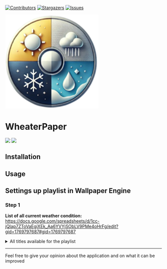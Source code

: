[![Contributors][contributors-shield]][contributors-url]
[![Stargazers][stars-shield]][stars-url]
[![Issues][issues-shield]][issues-url]


<img src="./image/logo.png" width="300" height="300">

# WheaterPaper

<img src="https://img.shields.io/badge/Python-3-yellow.svg?style=plastic">
<img src="https://img.shields.io/badge/WallpaperEngine-blue.svg?style=plastic">

## Installation 


## Usage


## Settings up playlist in Wallpaper Engine

### Step 1

**List of all current weather condition:** https://docs.google.com/spreadsheets/d/1cc-jQIap7ZToVaEgiXEk_Aa6YVYjSObLV9PMe4oHrFg/edit?gid=1769797687#gid=1769797687


<details>
<summary>All titles available for the playlist</summary>

<details>
<summary>Winter</summary>

<details>
<summary>Day</summary>

- winter-blowingordriftingsnow-day
- winter-heavyfreezingdrizzle/freezingrain-day
- winter-lightfreezingdrizzle/freezingrain-day
- winter-freezingfog-day
- winter-heavyfreezingrain-day
- winter-lightfreezingrain-day
- winter-funnelcloud/tornado-day
- winter-hailshowers-day
- winter-ice-day
- winter-lightningwithoutthunder-day
- winter-mist-day
- winter-drizzle-day
- winter-precipitationinvicinity-day
- winter-rain-day
- winter-heavyrainandsnow-day
- winter-lightrainandsnow-day
- winter-rainshowers-day
- winter-heavyrain-day
- winter-lightrain-day
- winter-skycoveragedecreasing-day
- winter-skycoverageincreasing-day
- winter-skyunchanged-day
- winter-heavydrizzle-day
- winter-smokeorhaze-day
- winter-snow-day
- winter-snowandrainshowers-day
- winter-snowshowers-day
- winter-heavysnow-day
- winter-lightsnow-day
- winter-squalls-day
- winter-thunderstorm-day
- winter-thunderstormwithoutprecipitation-day
- winter-diamonddust-day
- winter-lightdrizzle-day
- winter-hail-day
- winter-overcast-day
- winter-partiallycloudy-day
- winter-clear-day
- winter-heavydrizzle/rain-day
- winter-lightdrizzle/rain-day
- winter-duststorm-day
- winter-fog-day
- winter-freezingdrizzle/freezingrain-day
</details>

<details>
<summary>Night</summary>

- winter-blowingordriftingsnow-night
- winter-heavyfreezingdrizzle/freezingrain-night
- winter-lightfreezingdrizzle/freezingrain-night
- winter-freezingfog-night
- winter-heavyfreezingrain-night
- winter-lightfreezingrain-night
- winter-funnelcloud/tornado-night
- winter-hailshowers-night
- winter-ice-night
- winter-lightningwithoutthunder-night
- winter-mist-night
- winter-drizzle-night
- winter-precipitationinvicinity-night
- winter-rain-night
- winter-heavyrainandsnow-night
- winter-lightrainandsnow-night
- winter-rainshowers-night
- winter-heavyrain-night
- winter-lightrain-night
- winter-skycoveragedecreasing-night
- winter-skycoverageincreasing-night
- winter-skyunchanged-night
- winter-heavydrizzle-night
- winter-smokeorhaze-night
- winter-snow-night
- winter-snowandrainshowers-night
- winter-snowshowers-night
- winter-heavysnow-night
- winter-lightsnow-night
- winter-squalls-night
- winter-thunderstorm-night
- winter-thunderstormwithoutprecipitation-night
- winter-diamonddust-night
- winter-lightdrizzle-night
- winter-hail-night
- winter-overcast-night
- winter-partiallycloudy-night
- winter-clear-night
- winter-heavydrizzle/rain-night
- winter-lightdrizzle/rain-night
- winter-duststorm-night
- winter-fog-night
- winter-freezingdrizzle/freezingrain-night
</details>

<details>
<summary>Sunrise</summary>

- winter-blowingordriftingsnow-sunrise
- winter-heavyfreezingdrizzle/freezingrain-sunrise
- winter-lightfreezingdrizzle/freezingrain-sunrise
- winter-freezingfog-sunrise
- winter-heavyfreezingrain-sunrise
- winter-lightfreezingrain-sunrise
- winter-funnelcloud/tornado-sunrise
- winter-hailshowers-sunrise
- winter-ice-sunrise
- winter-lightningwithoutthunder-sunrise
- winter-mist-sunrise
- winter-drizzle-sunrise
- winter-precipitationinvicinity-sunrise
- winter-rain-sunrise
- winter-heavyrainandsnow-sunrise
- winter-lightrainandsnow-sunrise
- winter-rainshowers-sunrise
- winter-heavyrain-sunrise
- winter-lightrain-sunrise
- winter-skycoveragedecreasing-sunrise
- winter-skycoverageincreasing-sunrise
- winter-skyunchanged-sunrise
- winter-heavydrizzle-sunrise
- winter-smokeorhaze-sunrise
- winter-snow-sunrise
- winter-snowandrainshowers-sunrise
- winter-snowshowers-sunrise
- winter-heavysnow-sunrise
- winter-lightsnow-sunrise
- winter-squalls-sunrise
- winter-thunderstorm-sunrise
- winter-thunderstormwithoutprecipitation-sunrise
- winter-diamonddust-sunrise
- winter-lightdrizzle-sunrise
- winter-hail-sunrise
- winter-overcast-sunrise
- winter-partiallycloudy-sunrise
- winter-clear-sunrise
- winter-heavydrizzle/rain-sunrise
- winter-lightdrizzle/rain-sunrise
- winter-duststorm-sunrise
- winter-fog-sunrise
- winter-freezingdrizzle/freezingrain-sunrise
</details>

<details>
<summary>Sunset</summary>

- winter-blowingordriftingsnow-sunset
- winter-heavyfreezingdrizzle/freezingrain-sunset
- winter-lightfreezingdrizzle/freezingrain-sunset
- winter-freezingfog-sunset
- winter-heavyfreezingrain-sunset
- winter-lightfreezingrain-sunset
- winter-funnelcloud/tornado-sunset
- winter-hailshowers-sunset
- winter-ice-sunset
- winter-lightningwithoutthunder-sunset
- winter-mist-sunset
- winter-drizzle-sunset
- winter-precipitationinvicinity-sunset
- winter-rain-sunset
- winter-heavyrainandsnow-sunset
- winter-lightrainandsnow-sunset
- winter-rainshowers-sunset
- winter-heavyrain-sunset
- winter-lightrain-sunset
- winter-skycoveragedecreasing-sunset
- winter-skycoverageincreasing-sunset
- winter-skyunchanged-sunset
- winter-heavydrizzle-sunset
- winter-smokeorhaze-sunset
- winter-snow-sunset
- winter-snowandrainshowers-sunset
- winter-snowshowers-sunset
- winter-heavysnow-sunset
- winter-lightsnow-sunset
- winter-squalls-sunset
- winter-thunderstorm-sunset
- winter-thunderstormwithoutprecipitation-sunset
- winter-diamonddust-sunset
- winter-lightdrizzle-sunset
- winter-hail-sunset
- winter-overcast-sunset
- winter-partiallycloudy-sunset
- winter-clear-sunset
- winter-heavydrizzle/rain-sunset
- winter-lightdrizzle/rain-sunset
- winter-duststorm-sunset
- winter-fog-sunset
- winter-freezingdrizzle/freezingrain-sunset
</details>

</details>

<details>
<summary>Summer</summary>

<details>
<summary>Day</summary>

- summer-blowingordriftingsnow-day
- summer-heavyfreezingdrizzle/freezingrain-day
- summer-lightfreezingdrizzle/freezingrain-day
- summer-freezingfog-day
- summer-heavyfreezingrain-day
- summer-lightfreezingrain-day
- summer-funnelcloud/tornado-day
- summer-hailshowers-day
- summer-ice-day
- summer-lightningwithoutthunder-day
- summer-mist-day
- summer-drizzle-day
- summer-precipitationinvicinity-day
- summer-rain-day
- summer-heavyrainandsnow-day
- summer-lightrainandsnow-day
- summer-rainshowers-day
- summer-heavyrain-day
- summer-lightrain-day
- summer-skycoveragedecreasing-day
- summer-skycoverageincreasing-day
- summer-skyunchanged-day
- summer-heavydrizzle-day
- summer-smokeorhaze-day
- summer-snow-day
- summer-snowandrainshowers-day
- summer-snowshowers-day
- summer-heavysnow-day
- summer-lightsnow-day
- summer-squalls-day
- summer-thunderstorm-day
- summer-thunderstormwithoutprecipitation-day
- summer-diamonddust-day
- summer-lightdrizzle-day
- summer-hail-day
- summer-overcast-day
- summer-partiallycloudy-day
- summer-clear-day
- summer-heavydrizzle/rain-day
- summer-lightdrizzle/rain-day
- summer-duststorm-day
- summer-fog-day
- summer-freezingdrizzle/freezingrain-day
</details>

<details>
<summary>Night</summary>

- summer-blowingordriftingsnow-night
- summer-heavyfreezingdrizzle/freezingrain-night
- summer-lightfreezingdrizzle/freezingrain-night
- summer-freezingfog-night
- summer-heavyfreezingrain-night
- summer-lightfreezingrain-night
- summer-funnelcloud/tornado-night
- summer-hailshowers-night
- summer-ice-night
- summer-lightningwithoutthunder-night
- summer-mist-night
- summer-drizzle-night
- summer-precipitationinvicinity-night
- summer-rain-night
- summer-heavyrainandsnow-night
- summer-lightrainandsnow-night
- summer-rainshowers-night
- summer-heavyrain-night
- summer-lightrain-night
- summer-skycoveragedecreasing-night
- summer-skycoverageincreasing-night
- summer-skyunchanged-night
- summer-heavydrizzle-night
- summer-smokeorhaze-night
- summer-snow-night
- summer-snowandrainshowers-night
- summer-snowshowers-night
- summer-heavysnow-night
- summer-lightsnow-night
- summer-squalls-night
- summer-thunderstorm-night
- summer-thunderstormwithoutprecipitation-night
- summer-diamonddust-night
- summer-lightdrizzle-night
- summer-hail-night
- summer-overcast-night
- summer-partiallycloudy-night
- summer-clear-night
- summer-heavydrizzle/rain-night
- summer-lightdrizzle/rain-night
- summer-duststorm-night
- summer-fog-night
- summer-freezingdrizzle/freezingrain-night
</details>

<details>
<summary>Sunrise</summary>

- summer-blowingordriftingsnow-sunrise
- summer-heavyfreezingdrizzle/freezingrain-sunrise
- summer-lightfreezingdrizzle/freezingrain-sunrise
- summer-freezingfog-sunrise
- summer-heavyfreezingrain-sunrise
- summer-lightfreezingrain-sunrise
- summer-funnelcloud/tornado-sunrise
- summer-hailshowers-sunrise
- summer-ice-sunrise
- summer-lightningwithoutthunder-sunrise
- summer-mist-sunrise
- summer-drizzle-sunrise
- summer-precipitationinvicinity-sunrise
- summer-rain-sunrise
- summer-heavyrainandsnow-sunrise
- summer-lightrainandsnow-sunrise
- summer-rainshowers-sunrise
- summer-heavyrain-sunrise
- summer-lightrain-sunrise
- summer-skycoveragedecreasing-sunrise
- summer-skycoverageincreasing-sunrise
- summer-skyunchanged-sunrise
- summer-heavydrizzle-sunrise
- summer-smokeorhaze-sunrise
- summer-snow-sunrise
- summer-snowandrainshowers-sunrise
- summer-snowshowers-sunrise
- summer-heavysnow-sunrise
- summer-lightsnow-sunrise
- summer-squalls-sunrise
- summer-thunderstorm-sunrise
- summer-thunderstormwithoutprecipitation-sunrise
- summer-diamonddust-sunrise
- summer-lightdrizzle-sunrise
- summer-hail-sunrise
- summer-overcast-sunrise
- summer-partiallycloudy-sunrise
- summer-clear-sunrise
- summer-heavydrizzle/rain-sunrise
- summer-lightdrizzle/rain-sunrise
- summer-duststorm-sunrise
- summer-fog-sunrise
- summer-freezingdrizzle/freezingrain-sunrise
</details>

<details>
<summary>Sunset</summary>

- summer-blowingordriftingsnow-sunset
- summer-heavyfreezingdrizzle/freezingrain-sunset
- summer-lightfreezingdrizzle/freezingrain-sunset
- summer-freezingfog-sunset
- summer-heavyfreezingrain-sunset
- summer-lightfreezingrain-sunset
- summer-funnelcloud/tornado-sunset
- summer-hailshowers-sunset
- summer-ice-sunset
- summer-lightningwithoutthunder-sunset
- summer-mist-sunset
- summer-drizzle-sunset
- summer-precipitationinvicinity-sunset
- summer-rain-sunset
- summer-heavyrainandsnow-sunset
- summer-lightrainandsnow-sunset
- summer-rainshowers-sunset
- summer-heavyrain-sunset
- summer-lightrain-sunset
- summer-skycoveragedecreasing-sunset
- summer-skycoverageincreasing-sunset
- summer-skyunchanged-sunset
- summer-heavydrizzle-sunset
- summer-smokeorhaze-sunset
- summer-snow-sunset
- summer-snowandrainshowers-sunset
- summer-snowshowers-sunset
- summer-heavysnow-sunset
- summer-lightsnow-sunset
- summer-squalls-sunset
- summer-thunderstorm-sunset
- summer-thunderstormwithoutprecipitation-sunset
- summer-diamonddust-sunset
- summer-lightdrizzle-sunset
- summer-hail-sunset
- summer-overcast-sunset
- summer-partiallycloudy-sunset
- summer-clear-sunset
- summer-heavydrizzle/rain-sunset
- summer-lightdrizzle/rain-sunset
- summer-duststorm-sunset
- summer-fog-sunset
- summer-freezingdrizzle/freezingrain-sunset
</details>

</details>

<details>
<summary>Fall</summary>

<details>
<summary>Day</summary>

- fall-blowingordriftingsnow-day
- fall-heavyfreezingdrizzle/freezingrain-day
- fall-lightfreezingdrizzle/freezingrain-day
- fall-freezingfog-day
- fall-heavyfreezingrain-day
- fall-lightfreezingrain-day
- fall-funnelcloud/tornado-day
- fall-hailshowers-day
- fall-ice-day
- fall-lightningwithoutthunder-day
- fall-mist-day
- fall-drizzle-day
- fall-precipitationinvicinity-day
- fall-rain-day
- fall-heavyrainandsnow-day
- fall-lightrainandsnow-day
- fall-rainshowers-day
- fall-heavyrain-day
- fall-lightrain-day
- fall-skycoveragedecreasing-day
- fall-skycoverageincreasing-day
- fall-skyunchanged-day
- fall-heavydrizzle-day
- fall-smokeorhaze-day
- fall-snow-day
- fall-snowandrainshowers-day
- fall-snowshowers-day
- fall-heavysnow-day
- fall-lightsnow-day
- fall-squalls-day
- fall-thunderstorm-day
- fall-thunderstormwithoutprecipitation-day
- fall-diamonddust-day
- fall-lightdrizzle-day
- fall-hail-day
- fall-overcast-day
- fall-partiallycloudy-day
- fall-clear-day
- fall-heavydrizzle/rain-day
- fall-lightdrizzle/rain-day
- fall-duststorm-day
- fall-fog-day
- fall-freezingdrizzle/freezingrain-day
</details>

<details>
<summary>Night</summary>

- fall-blowingordriftingsnow-night
- fall-heavyfreezingdrizzle/freezingrain-night
- fall-lightfreezingdrizzle/freezingrain-night
- fall-freezingfog-night
- fall-heavyfreezingrain-night
- fall-lightfreezingrain-night
- fall-funnelcloud/tornado-night
- fall-hailshowers-night
- fall-ice-night
- fall-lightningwithoutthunder-night
- fall-mist-night
- fall-drizzle-night
- fall-precipitationinvicinity-night
- fall-rain-night
- fall-heavyrainandsnow-night
- fall-lightrainandsnow-night
- fall-rainshowers-night
- fall-heavyrain-night
- fall-lightrain-night
- fall-skycoveragedecreasing-night
- fall-skycoverageincreasing-night
- fall-skyunchanged-night
- fall-heavydrizzle-night
- fall-smokeorhaze-night
- fall-snow-night
- fall-snowandrainshowers-night
- fall-snowshowers-night
- fall-heavysnow-night
- fall-lightsnow-night
- fall-squalls-night
- fall-thunderstorm-night
- fall-thunderstormwithoutprecipitation-night
- fall-diamonddust-night
- fall-lightdrizzle-night
- fall-hail-night
- fall-overcast-night
- fall-partiallycloudy-night
- fall-clear-night
- fall-heavydrizzle/rain-night
- fall-lightdrizzle/rain-night
- fall-duststorm-night
- fall-fog-night
- fall-freezingdrizzle/freezingrain-night
</details>

<details>
<summary>Sunrise</summary>

- fall-blowingordriftingsnow-sunrise
- fall-heavyfreezingdrizzle/freezingrain-sunrise
- fall-lightfreezingdrizzle/freezingrain-sunrise
- fall-freezingfog-sunrise
- fall-heavyfreezingrain-sunrise
- fall-lightfreezingrain-sunrise
- fall-funnelcloud/tornado-sunrise
- fall-hailshowers-sunrise
- fall-ice-sunrise
- fall-lightningwithoutthunder-sunrise
- fall-mist-sunrise
- fall-drizzle-sunrise
- fall-precipitationinvicinity-sunrise
- fall-rain-sunrise
- fall-heavyrainandsnow-sunrise
- fall-lightrainandsnow-sunrise
- fall-rainshowers-sunrise
- fall-heavyrain-sunrise
- fall-lightrain-sunrise
- fall-skycoveragedecreasing-sunrise
- fall-skycoverageincreasing-sunrise
- fall-skyunchanged-sunrise
- fall-heavydrizzle-sunrise
- fall-smokeorhaze-sunrise
- fall-snow-sunrise
- fall-snowandrainshowers-sunrise
- fall-snowshowers-sunrise
- fall-heavysnow-sunrise
- fall-lightsnow-sunrise
- fall-squalls-sunrise
- fall-thunderstorm-sunrise
- fall-thunderstormwithoutprecipitation-sunrise
- fall-diamonddust-sunrise
- fall-lightdrizzle-sunrise
- fall-hail-sunrise
- fall-overcast-sunrise
- fall-partiallycloudy-sunrise
- fall-clear-sunrise
- fall-heavydrizzle/rain-sunrise
- fall-lightdrizzle/rain-sunrise
- fall-duststorm-sunrise
- fall-fog-sunrise
- fall-freezingdrizzle/freezingrain-sunrise
</details>

<details>
<summary>Sunset</summary>

- fall-blowingordriftingsnow-sunset
- fall-heavyfreezingdrizzle/freezingrain-sunset
- fall-lightfreezingdrizzle/freezingrain-sunset
- fall-freezingfog-sunset
- fall-heavyfreezingrain-sunset
- fall-lightfreezingrain-sunset
- fall-funnelcloud/tornado-sunset
- fall-hailshowers-sunset
- fall-ice-sunset
- fall-lightningwithoutthunder-sunset
- fall-mist-sunset
- fall-drizzle-sunset
- fall-precipitationinvicinity-sunset
- fall-rain-sunset
- fall-heavyrainandsnow-sunset
- fall-lightrainandsnow-sunset
- fall-rainshowers-sunset
- fall-heavyrain-sunset
- fall-lightrain-sunset
- fall-skycoveragedecreasing-sunset
- fall-skycoverageincreasing-sunset
- fall-skyunchanged-sunset
- fall-heavydrizzle-sunset
- fall-smokeorhaze-sunset
- fall-snow-sunset
- fall-snowandrainshowers-sunset
- fall-snowshowers-sunset
- fall-heavysnow-sunset
- fall-lightsnow-sunset
- fall-squalls-sunset
- fall-thunderstorm-sunset
- fall-thunderstormwithoutprecipitation-sunset
- fall-diamonddust-sunset
- fall-lightdrizzle-sunset
- fall-hail-sunset
- fall-overcast-sunset
- fall-partiallycloudy-sunset
- fall-clear-sunset
- fall-heavydrizzle/rain-sunset
- fall-lightdrizzle/rain-sunset
- fall-duststorm-sunset
- fall-fog-sunset
- fall-freezingdrizzle/freezingrain-sunset
</details>

</details>

<details>
<summary>Spring</summary>

<details>
<summary>Day</summary>

- spring-blowingordriftingsnow-day
- spring-heavyfreezingdrizzle/freezingrain-day
- spring-lightfreezingdrizzle/freezingrain-day
- spring-freezingfog-day
- spring-heavyfreezingrain-day
- spring-lightfreezingrain-day
- spring-funnelcloud/tornado-day
- spring-hailshowers-day
- spring-ice-day
- spring-lightningwithoutthunder-day
- spring-mist-day
- spring-drizzle-day
- spring-precipitationinvicinity-day
- spring-rain-day
- spring-heavyrainandsnow-day
- spring-lightrainandsnow-day
- spring-rainshowers-day
- spring-heavyrain-day
- spring-lightrain-day
- spring-skycoveragedecreasing-day
- spring-skycoverageincreasing-day
- spring-skyunchanged-day
- spring-heavydrizzle-day
- spring-smokeorhaze-day
- spring-snow-day
- spring-snowandrainshowers-day
- spring-snowshowers-day
- spring-heavysnow-day
- spring-lightsnow-day
- spring-squalls-day
- spring-thunderstorm-day
- spring-thunderstormwithoutprecipitation-day
- spring-diamonddust-day
- spring-lightdrizzle-day
- spring-hail-day
- spring-overcast-day
- spring-partiallycloudy-day
- spring-clear-day
- spring-heavydrizzle/rain-day
- spring-lightdrizzle/rain-day
- spring-duststorm-day
- spring-fog-day
- spring-freezingdrizzle/freezingrain-day
</details>

<details>
<summary>Night</summary>

- spring-blowingordriftingsnow-night
- spring-heavyfreezingdrizzle/freezingrain-night
- spring-lightfreezingdrizzle/freezingrain-night
- spring-freezingfog-night
- spring-heavyfreezingrain-night
- spring-lightfreezingrain-night
- spring-funnelcloud/tornado-night
- spring-hailshowers-night
- spring-ice-night
- spring-lightningwithoutthunder-night
- spring-mist-night
- spring-drizzle-night
- spring-precipitationinvicinity-night
- spring-rain-night
- spring-heavyrainandsnow-night
- spring-lightrainandsnow-night
- spring-rainshowers-night
- spring-heavyrain-night
- spring-lightrain-night
- spring-skycoveragedecreasing-night
- spring-skycoverageincreasing-night
- spring-skyunchanged-night
- spring-heavydrizzle-night
- spring-smokeorhaze-night
- spring-snow-night
- spring-snowandrainshowers-night
- spring-snowshowers-night
- spring-heavysnow-night
- spring-lightsnow-night
- spring-squalls-night
- spring-thunderstorm-night
- spring-thunderstormwithoutprecipitation-night
- spring-diamonddust-night
- spring-lightdrizzle-night
- spring-hail-night
- spring-overcast-night
- spring-partiallycloudy-night
- spring-clear-night
- spring-heavydrizzle/rain-night
- spring-lightdrizzle/rain-night
- spring-duststorm-night
- spring-fog-night
- spring-freezingdrizzle/freezingrain-night
</details>

<details>
<summary>Sunrise</summary>

- spring-blowingordriftingsnow-sunrise
- spring-heavyfreezingdrizzle/freezingrain-sunrise
- spring-lightfreezingdrizzle/freezingrain-sunrise
- spring-freezingfog-sunrise
- spring-heavyfreezingrain-sunrise
- spring-lightfreezingrain-sunrise
- spring-funnelcloud/tornado-sunrise
- spring-hailshowers-sunrise
- spring-ice-sunrise
- spring-lightningwithoutthunder-sunrise
- spring-mist-sunrise
- spring-drizzle-sunrise
- spring-precipitationinvicinity-sunrise
- spring-rain-sunrise
- spring-heavyrainandsnow-sunrise
- spring-lightrainandsnow-sunrise
- spring-rainshowers-sunrise
- spring-heavyrain-sunrise
- spring-lightrain-sunrise
- spring-skycoveragedecreasing-sunrise
- spring-skycoverageincreasing-sunrise
- spring-skyunchanged-sunrise
- spring-heavydrizzle-sunrise
- spring-smokeorhaze-sunrise
- spring-snow-sunrise
- spring-snowandrainshowers-sunrise
- spring-snowshowers-sunrise
- spring-heavysnow-sunrise
- spring-lightsnow-sunrise
- spring-squalls-sunrise
- spring-thunderstorm-sunrise
- spring-thunderstormwithoutprecipitation-sunrise
- spring-diamonddust-sunrise
- spring-lightdrizzle-sunrise
- spring-hail-sunrise
- spring-overcast-sunrise
- spring-partiallycloudy-sunrise
- spring-clear-sunrise
- spring-heavydrizzle/rain-sunrise
- spring-lightdrizzle/rain-sunrise
- spring-duststorm-sunrise
- spring-fog-sunrise
- spring-freezingdrizzle/freezingrain-sunrise
</details>

<details>
<summary>Sunset</summary>

- spring-blowingordriftingsnow-sunset
- spring-heavyfreezingdrizzle/freezingrain-sunset
- spring-lightfreezingdrizzle/freezingrain-sunset
- spring-freezingfog-sunset
- spring-heavyfreezingrain-sunset
- spring-lightfreezingrain-sunset
- spring-funnelcloud/tornado-sunset
- spring-hailshowers-sunset
- spring-ice-sunset
- spring-lightningwithoutthunder-sunset
- spring-mist-sunset
- spring-drizzle-sunset
- spring-precipitationinvicinity-sunset
- spring-rain-sunset
- spring-heavyrainandsnow-sunset
- spring-lightrainandsnow-sunset
- spring-rainshowers-sunset
- spring-heavyrain-sunset
- spring-lightrain-sunset
- spring-skycoveragedecreasing-sunset
- spring-skycoverageincreasing-sunset
- spring-skyunchanged-sunset
- spring-heavydrizzle-sunset
- spring-smokeorhaze-sunset
- spring-snow-sunset
- spring-snowandrainshowers-sunset
- spring-snowshowers-sunset
- spring-heavysnow-sunset
- spring-lightsnow-sunset
- spring-squalls-sunset
- spring-thunderstorm-sunset
- spring-thunderstormwithoutprecipitation-sunset
- spring-diamonddust-sunset
- spring-lightdrizzle-sunset
- spring-hail-sunset
- spring-overcast-sunset
- spring-partiallycloudy-sunset
- spring-clear-sunset
- spring-heavydrizzle/rain-sunset
- spring-lightdrizzle/rain-sunset
- spring-duststorm-sunset
- spring-fog-sunset
- spring-freezingdrizzle/freezingrain-sunset
</details>

</details>

</details>

----

Feel free to give your opinion about the application and on what it can be improved

[contributors-shield]: https://img.shields.io/github/contributors/YuToutCourt/OtakuEyes?style=for-the-badge
[contributors-url]: https://github.com/YuToutCourt/OtakuEyes/graphs/contributors
[stars-shield]: https://img.shields.io/github/stars/YuToutCourt/OtakuEyes.svg?style=for-the-badge
[stars-url]: https://github.com/YuToutCourt/OtakuEyes/stargazers
[issues-shield]: https://img.shields.io/github/issues/YuToutCourt/OtakuEyes.svg?style=for-the-badge
[issues-url]: https://github.com/YuToutCourt/OtakuEyes/issues